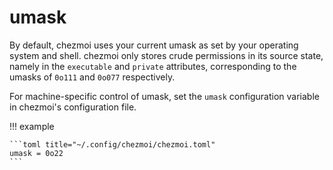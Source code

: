 # umask

By default, chezmoi uses your current umask as set by your operating system and
shell. chezmoi only stores crude permissions in its source state, namely in the
`executable`  and `private` attributes, corresponding to the umasks of `0o111`
and `0o077` respectively.

For machine-specific control of umask, set the `umask` configuration variable in
chezmoi's configuration file.

!!! example

    ```toml title="~/.config/chezmoi/chezmoi.toml"
    umask = 0o22
    ```
